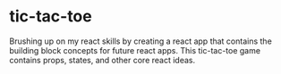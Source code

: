 # tic-tac-toe

Brushing up on my react skills by creating a react app that contains the building block concepts for future react apps. This tic-tac-toe game contains props, states, and other core react ideas. 
